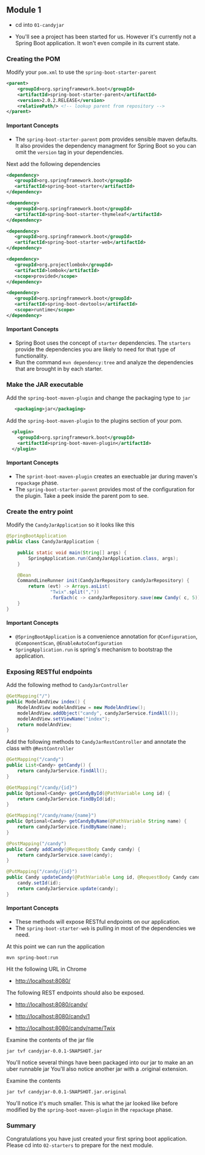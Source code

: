 ## Module 1

* cd into `01-candyjar`
 
* You'll see a project has been started for us. However it's currently not a Spring Boot application. It won't even compile in its current state. 

### Creating the POM

Modify your `pom.xml` to use the `spring-boot-starter-parent` 

```xml
<parent>
	<groupId>org.springframework.boot</groupId>
	<artifactId>spring-boot-starter-parent</artifactId>
	<version>2.0.2.RELEASE</version>
	<relativePath/> <!-- lookup parent from repository -->
</parent>
```
#### Important Concepts

* The `spring-boot-starter-parent` pom provides sensible maven defaults. It also provides the dependency managment for Spring Boot so you can omit the `version` tag in your dependencies.  

Next add the following dependencies

```xml
<dependency>
   <groupId>org.springframework.boot</groupId>
   <artifactId>spring-boot-starter</artifactId>
</dependency>

<dependency>
   <groupId>org.springframework.boot</groupId>
   <artifactId>spring-boot-starter-thymeleaf</artifactId>
</dependency>

<dependency>
   <groupId>org.springframework.boot</groupId>
   <artifactId>spring-boot-starter-web</artifactId>
</dependency>

<dependency>
   <groupId>org.projectlombok</groupId>
   <artifactId>lombok</artifactId>
   <scope>provided</scope>
</dependency>

<dependency>
   <groupId>org.springframework.boot</groupId>
   <artifactId>spring-boot-devtools</artifactId>
   <scope>runtime</scope>
</dependency>
```

#### Important Concepts

* Spring Boot uses the concept of `starter` dependencies. The `starters` provide the dependencies you are likely to need for that type of functionality. 
* Run the command `mvn dependency:tree` and analyze the dependencies that are brought in by each starter. 

### Make the JAR executable

Add the `spring-boot-maven-plugin` and change the packaging type to `jar`

```xml
   <packaging>jar</packaging>
```

Add the `spring-boot-maven-plugin` to the plugins section of your pom. 

```xml
  <plugin>
    <groupId>org.springframework.boot</groupId>
    <artifactId>spring-boot-maven-plugin</artifactId>
  </plugin>
```

#### Important Concepts

* The `sprint-boot-maven-plugin` creates an exectuable jar during maven's `repackage` phase. 
* The `spring-boot-starter-parent` provides most of the configuration for the plugin. Take a peek inside the parent pom to see.


### Create the entry point

Modify the `CandyJarApplication` so it looks like this

```java
@SpringBootApplication
public class CandyJarApplication {

	public static void main(String[] args) {
		SpringApplication.run(CandyJarApplication.class, args);
	}

	@Bean
	CommandLineRunner init(CandyJarRepository candyJarRepository) {
		return (evt) -> Arrays.asList(
				"Twix".split(","))
				.forEach(c -> candyJarRepository.save(new Candy( c, 5)));
	}
}
```

#### Important Concepts

* `@SpringBootApplication` is a convenience annotation for `@Configuration`, `@ComponentScan`, `@EnableAutoConfiguration`
* `SpringApplication.run` is spring's mechanism to bootstrap the application.

### Exposing RESTful endpoints
Add the following method to `CandyJarController`

```java
@GetMapping("/")
public ModelAndView index() {
	ModelAndView modelAndView = new ModelAndView();
	modelAndView.addObject("candy", candyJarService.findAll());
	modelAndView.setViewName("index");
	return modelAndView;
}
```

Add the following methods to `CandyJarRestController` and annotate the class with `@RestController`

```java
@GetMapping("/candy")
public List<Candy> getCandy() {
	return candyJarService.findAll();
}

@GetMapping("/candy/{id}")
public Optional<Candy> getCandyById(@PathVariable Long id) {
	return candyJarService.findById(id);
}

@GetMapping("/candy/name/{name}")
public Optional<Candy> getCandyByName(@PathVariable String name) {
	return candyJarService.findByName(name);
}

@PostMapping("/candy")
public Candy addCandy(@RequestBody Candy candy) {
	return candyJarService.save(candy);
}

@PutMapping("/candy/{id}")
public Candy updateCandy(@PathVariable Long id, @RequestBody Candy candy) {
	candy.setId(id);
	return candyJarService.update(candy);
}
```
#### Important Concepts

* These methods will expose RESTful endpoints on our application. 
* The `spring-boot-starter-web` is pulling in most of the dependencies we need. 

At this point we can run the application

`mvn spring-boot:run`

Hit the following URL in Chrome

* [http://localhost:8080/](http://localhost:8080/)

The following REST endpoints should also be exposed.

* [http://localhost:8080/candy/](http://localhost:8080/candy/)

* [http://localhost:8080/candy/1](http://localhost:8080/candy/1)

* [http://localhost:8080/candy/name/Twix](http://localhost:8080/candy/name/Twix)

Examine the contents of the jar file

`jar tvf candyjar-0.0.1-SNAPSHOT.jar`

You'll notice several things have been packaged into our jar to make an an uber runnable jar
You'll also notice another jar with a .original extension.

Examine the contents

`jar tvf candyjar-0.0.1-SNAPSHOT.jar.original`

You'll notice it's much smaller. This is what the jar looked like before modified by the `spring-boot-maven-plugin` in the `repackage` phase. 


### Summary

Congratulations you have just created your first spring boot application. 
Please cd into `02-starters` to prepare for the next module. 
